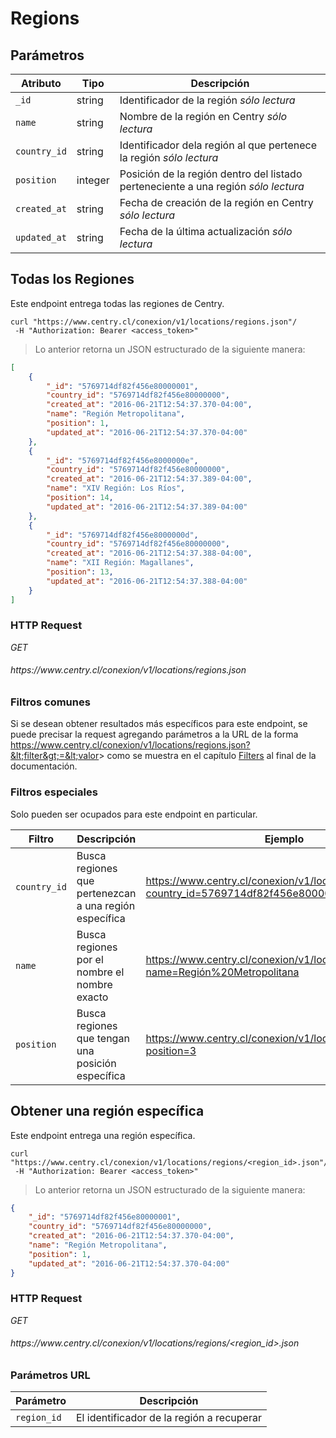 # Regions

## Parámetros

Atributo     | Tipo    | Descripción                                                                            
------------ | ------- | -----------
`_id`        | string  | Identificador de la región <i class="label label-info">sólo lectura</i>
`name`       | string  | Nombre de la región en Centry <i class="label label-info">sólo lectura</i>
`country_id` | string  | Identificador dela región al que pertenece la región <i class="label label-info">sólo lectura</i>
`position`   | integer | Posición de la región dentro del listado perteneciente a una región <i class="label label-info">sólo lectura</i>
`created_at` | string  | Fecha de creación de la región en Centry <i class="label label-info">sólo lectura</i>
`updated_at` | string  | Fecha de la última actualización <i class="label label-info">sólo lectura</i>

## Todas los Regiones

Este endpoint entrega todas las regiones de Centry.

```shell
curl "https://www.centry.cl/conexion/v1/locations/regions.json"/
 -H "Authorization: Bearer <access_token>"
```

> Lo anterior retorna un JSON estructurado de la siguiente manera:

```json
[
    {
        "_id": "5769714df82f456e80000001",
        "country_id": "5769714df82f456e80000000",
        "created_at": "2016-06-21T12:54:37.370-04:00",
        "name": "Región Metropolitana",
        "position": 1,
        "updated_at": "2016-06-21T12:54:37.370-04:00"
    },
    {
        "_id": "5769714df82f456e8000000e",
        "country_id": "5769714df82f456e80000000",
        "created_at": "2016-06-21T12:54:37.389-04:00",
        "name": "XIV Región: Los Ríos",
        "position": 14,
        "updated_at": "2016-06-21T12:54:37.389-04:00"
    },
    {
        "_id": "5769714df82f456e8000000d",
        "country_id": "5769714df82f456e80000000",
        "created_at": "2016-06-21T12:54:37.388-04:00",
        "name": "XII Región: Magallanes",
        "position": 13,
        "updated_at": "2016-06-21T12:54:37.388-04:00"
    }
]
```

### HTTP Request

<div class="api-endpoint">
  <div class="endpoint-data">
    <i class="label label-get">GET</i>
    <h6> https://www.centry.cl/conexion/v1/locations/regions.json </h6>
  </div>
</div>

### Filtros comunes

Si se desean obtener resultados más específicos para este endpoint, se puede
precisar la request agregando parámetros a la URL de la forma
https://www.centry.cl/conexion/v1/locations/regions.json?&lt;filter&gt;=&lt;valor&gt;
como se muestra en el capítulo [Filters](#filters) al final de la documentación.

### Filtros especiales

Solo pueden ser ocupados para este endpoint en particular.

Filtro       | Descripción                                         | Ejemplo
------------ | --------------------------------------------------- | -------
`country_id` | Busca regiones que pertenezcan a una región específica | https://www.centry.cl/conexion/v1/locations/regions.json?country_id=5769714df82f456e80000000
`name`       | Busca regiones por el nombre el nombre exacto       | https://www.centry.cl/conexion/v1/locations/regions.json?name=Región%20Metropolitana
`position`   | Busca regiones que tengan una posición específica   | https://www.centry.cl/conexion/v1/locations/regions.json?position=3

## Obtener una región específica

Este endpoint entrega una región específica.

```shell
curl "https://www.centry.cl/conexion/v1/locations/regions/<region_id>.json"/
 -H "Authorization: Bearer <access_token>"
```

> Lo anterior retorna un JSON estructurado de la siguiente manera:

```json
{
    "_id": "5769714df82f456e80000001",
    "country_id": "5769714df82f456e80000000",
    "created_at": "2016-06-21T12:54:37.370-04:00",
    "name": "Región Metropolitana",
    "position": 1,
    "updated_at": "2016-06-21T12:54:37.370-04:00"
}
```

### HTTP Request

<div class="api-endpoint">
  <div class="endpoint-data">
    <i class="label label-get">GET</i>
    <h6> https://www.centry.cl/conexion/v1/locations/regions/&lt;region_id&gt;.json </h6>
  </div>
</div>

### Parámetros URL

Parámetro   | Descripción
----------- | -----------
`region_id` | El identificador de la región a recuperar
